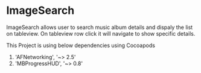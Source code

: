 # ImageSearch

ImageSearch allows user to search music album details and dispaly the list on tableview.
On tableview row click it will navigate to show specific details. 


This Project is using below dependencies using Cocoapods
1. 'AFNetworking', '~> 2.5'
2. 'MBProgressHUD', '~> 0.8'


